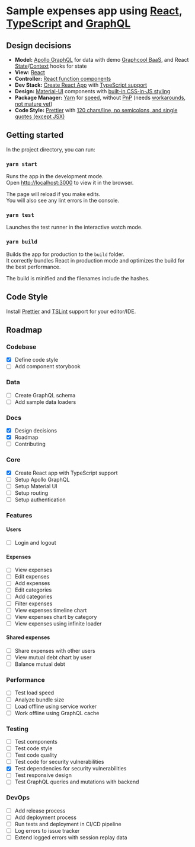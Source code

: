 # Sample expenses app using [React](https://reactjs.org/), [TypeScript](https://www.typescriptlang.org/) and [GraphQL](https://graphql.org/)

## Design decisions

- **Model:** [Apollo GraphQL](https://www.apollographql.com/) for data with demo [Graphcool BaaS](https://www.graph.cool/), and React [State](https://reactjs.org/docs/hooks-state.html)/[Context](https://reactjs.org/docs/hooks-reference.html#usecontext) hooks for state
- **View:** [React](https://reactjs.org/)
- **Controller:** [React function components](https://reactjs.org/docs/components-and-props.html#function-and-class-components)
- **Dev Stack:** [Create React App](https://facebook.github.io/create-react-app/) with [TypeScript support](https://facebook.github.io/create-react-app/docs/adding-typescript)
- **Design:** [Material-UI](https://material-ui.com/) components with [built-in CSS-in-JS styling](https://material-ui.com/styles/basics/)
- **Package Manager:** [Yarn](https://yarnpkg.com/) for [speed](https://github.com/pnpm/benchmarks-of-javascript-package-managers), without [PnP](https://yarnpkg.com/en/docs/pnp) (needs [workarounds](https://yarnpkg.github.io/berry/advanced/pnpify), [not mature yet](https://github.com/facebook/create-react-app/issues/5647))
- **Code Style:** [Prettier](https://prettier.io/) with [120 chars/line, no semicolons, and single quotes (except JSX)](https://github.com/iki/expenses-app-react-ts-gql/blob/master/.prettierrc.yml)

## Getting started

In the project directory, you can run:

### `yarn start`

Runs the app in the development mode.<br>
Open [http://localhost:3000](http://localhost:3000) to view it in the browser.

The page will reload if you make edits.<br>
You will also see any lint errors in the console.

### `yarn test`

Launches the test runner in the interactive watch mode.<br>

### `yarn build`

Builds the app for production to the `build` folder.<br>
It correctly bundles React in production mode and optimizes the build for the best performance.

The build is minified and the filenames include the hashes.<br>

## Code Style

Install [Prettier](https://github.com/prettier/prettier#editor-integration) and
[TSLint](https://palantir.github.io/tslint/usage/third-party-tools/) support for your editor/IDE.

## Roadmap

### Codebase

- [x] Define code style
- [ ] Add component storybook

### Data

- [ ] Create GraphQL schema
- [ ] Add sample data loaders

### Docs

- [x] Design decisions
- [x] Roadmap
- [ ] Contributing

### Core

- [x] Create React app with TypeScript support
- [ ] Setup Apollo GraphQL
- [ ] Setup Material UI
- [ ] Setup routing
- [ ] Setup authentication

### Features

#### Users

- [ ] Login and logout

#### Expenses

- [ ] View expenses
- [ ] Edit expenses
- [ ] Add expenses
- [ ] Edit categories
- [ ] Add categories
- [ ] Filter expenses
- [ ] View expenses timeline chart
- [ ] View expenses chart by category
- [ ] View expenses using infinite loader

#### Shared expenses

- [ ] Share expenses with other users
- [ ] View mutual debt chart by user
- [ ] Balance mutual debt

### Performance

- [ ] Test load speed
- [ ] Analyze bundle size
- [ ] Load offline using service worker
- [ ] Work offline using GraphQL cache

### Testing

- [ ] Test components
- [ ] Test code style
- [ ] Test code quality
- [ ] Test code for security vulnerabilities
- [x] Test dependencies for security vulnerabilities
- [ ] Test responsive design
- [ ] Test GraphQL queries and mutations with backend

### DevOps

- [ ] Add release process
- [ ] Add deployment process
- [ ] Run tests and deployment in CI/CD pipeline
- [ ] Log errors to issue tracker
- [ ] Extend logged errors with session replay data
